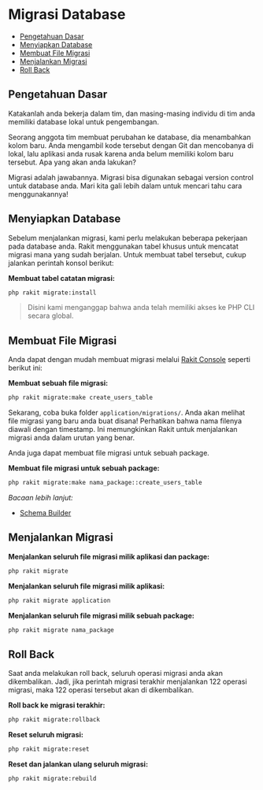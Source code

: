 # Migrasi Database

<!-- MarkdownTOC autolink="true" autoanchor="true" levels="2,3" bracket="round" lowercase="only_ascii" -->

- [Pengetahuan Dasar](#pengetahuan-dasar)
- [Menyiapkan Database](#menyiapkan-database)
- [Membuat File Migrasi](#membuat-file-migrasi)
- [Menjalankan Migrasi](#menjalankan-migrasi)
- [Roll Back](#roll-back)

<!-- /MarkdownTOC -->


<a id="pengetahuan-dasar"></a>
## Pengetahuan Dasar

Katakanlah anda bekerja dalam tim, dan masing-masing individu di tim anda memiliki database lokal untuk pengembangan.

Seorang anggota tim membuat perubahan ke database, dia menambahkan kolom baru. Anda mengambil kode tersebut dengan Git dan mencobanya di lokal, lalu aplikasi anda rusak karena anda belum memiliki kolom baru tersebut. Apa yang akan anda lakukan?

Migrasi adalah jawabannya. Migrasi bisa digunakan sebagai version control untuk database anda. Mari kita gali lebih dalam untuk mencari tahu cara menggunakannya!


<a id="menyiapkan-database"></a>
## Menyiapkan Database

Sebelum menjalankan migrasi, kami perlu melakukan beberapa pekerjaan pada database anda. Rakit menggunakan tabel khusus untuk mencatat migrasi mana yang sudah berjalan. Untuk membuat tabel tersebut, cukup jalankan perintah konsol berikut:

**Membuat tabel catatan migrasi:**

```bash
php rakit migrate:install
```

>  Disini kami menganggap bahwa anda telah memiliki akses ke PHP CLI secara global.


<a id="membuat-file-migrasi"></a>
## Membuat File Migrasi

Anda dapat dengan mudah membuat migrasi melalui [Rakit Console](/docs/console) seperti berikut ini:

**Membuat sebuah  file migrasi:**

```bash
php rakit migrate:make create_users_table
```

Sekarang, coba buka folder `application/migrations/`. Anda akan melihat file migrasi yang baru anda buat disana! Perhatikan bahwa nama filenya diawali dengan timestamp. Ini memungkinkan Rakit untuk menjalankan migrasi anda dalam urutan yang benar.

Anda juga dapat membuat file migrasi untuk sebuah package.


**Membuat file migrasi untuk sebuah package:**

```bash
php rakit migrate:make nama_package::create_users_table
```

_Bacaan lebih lanjut:_

- [Schema Builder](/docs/database/schema)


<a id="menjalankan-migrasi"></a>
## Menjalankan Migrasi

**Menjalankan seluruh file migrasi milik aplikasi dan package:**

```bash
php rakit migrate
```

**Menjalankan seluruh file migrasi milik aplikasi:**

```bash
php rakit migrate application
```

**Menjalankan seluruh file migrasi milik sebuah package:**

```bash
php rakit migrate nama_package
```


<a id="roll-back"></a>
## Roll Back

Saat anda melakukan roll back, seluruh operasi migrasi anda akan dikembalikan. Jadi, jika perintah migrasi terakhir menjalankan 122 operasi migrasi, maka 122 operasi tersebut akan di dikembalikan.

**Roll back ke migrasi terakhir:**

```bash
php rakit migrate:rollback
```

**Reset seluruh migrasi:**

```bash
php rakit migrate:reset
```

**Reset dan jalankan ulang seluruh migrasi:**

```bash
php rakit migrate:rebuild
```
